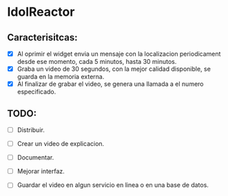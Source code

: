 # IdolReactor

## Caracterisitcas:

- [x] Al oprimir el widget envia un mensaje con la localizacion periodicament desde ese momento, cada 5 minutos, hasta 30 minutos.
- [x] Graba un video de 30 segundos, con la mejor calidad disponible, se guarda en la memoria externa.
- [x] Al finalizar de grabar el video, se genera una llamada a el numero especificado.

## TODO:

- [ ] Distribuir.
- [ ] Crear un video de explicacion.
- [ ] Documentar.
- [ ] Mejorar interfaz.
- [ ] Guardar el video en algun servicio en linea o en una base de datos.
 
 

